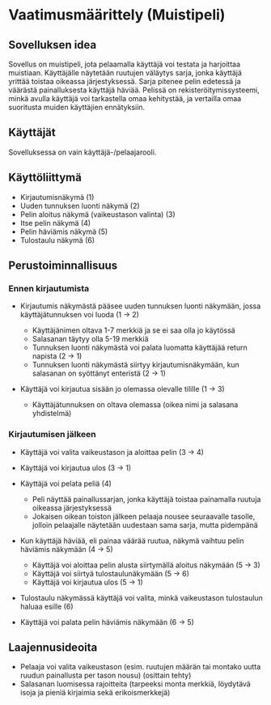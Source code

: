 # Vaatimusmäärittely (Muistipeli)


## Sovelluksen idea
Sovellus on muistipeli, jota pelaamalla käyttäjä voi testata ja harjoittaa muistiaan. Käyttäjälle näytetään ruutujen väläytys sarja, jonka käyttäjä yrittää toistaa oikeassa järjestyksessä. Sarja pitenee pelin edetessä ja väärästä painalluksesta käyttäjä häviää. Pelissä on rekisteröitymissysteemi, minkä avulla käyttäjä voi tarkastella omaa kehitystää, ja vertailla omaa suoritusta muiden käyttäjien ennätyksiin.


## Käyttäjät
Sovelluksessa on vain käyttäjä-/pelaajarooli.

## Käyttöliittymä
- Kirjautumisnäkymä (1)
- Uuden tunnuksen luonti näkymä (2)
- Pelin aloitus näkymä (vaikeustason valinta) (3)
- Itse pelin näkymä (4)
- Pelin häviämis näkymä (5)
- Tulostaulu näkymä (6)

## Perustoiminnallisuus
### Ennen kirjautumista

- Kirjautumis näkymästä pääsee uuden tunnuksen luonti näkymään, jossa käyttäjätunnuksen voi luoda (1 -> 2)
  - Käyttäjänimen oltava 1-7 merkkiä ja se ei saa olla jo käytössä
  - Salasanan täytyy olla 5-19 merkkiä
  - Tunnuksen luonti näkymästä voi palata luomatta käyttäjää return napista (2 -> 1)
  - Tunnuksen luonti näkymästä siirtyy kirjautumisnäkymään, kun salasanan on syöttänyt enteristä (2 -> 1)

- Käyttäjä voi kirjautua sisään jo olemassa olevalle tilille (1 -> 3)
  - Käyttäjätunnuksen on oltava olemassa (oikea nimi ja salasana yhdistelmä)

### Kirjautumisen jälkeen

- Käyttäjä voi valita vaikeustason ja aloittaa pelin (3 -> 4)
- Käyttäjä voi kirjautua ulos (3 -> 1)

- Käyttäjä voi pelata peliä (4)
  - Peli näyttää painallussarjan, jonka käyttäjä toistaa painamalla ruutuja oikeassa järjestyksessä
  - Jokaisen oikean toiston jälkeen pelaaja nousee seuraavalle tasolle, jolloin pelaajalle näytetään uudestaan sama sarja, mutta pidempänä

- Kun käyttäjä häviää, eli painaa väärää ruutua, näkymä vaihtuu pelin häviämis näkymään (4 -> 5)
  - Käyttäjä voi aloittaa pelin alusta siirtymällä aloitus näkymään (5 -> 3)
  - Käyttäjä voi siirtyä tulostaulunäkymään (5 -> 6)
  - Käyttäjä voi kirjautua ulos (5 -> 1)

- Tulostaulu näkymässä käyttäjä voi valita, minkä vaikeustason tulostaulun haluaa esille (6)
- Käyttäjä voi palata pelin häviämis näkymään (6 -> 5)

## Laajennusideoita 

- Pelaaja voi valita vaikeustason (esim. ruutujen määrän tai montako uutta ruudun painallusta per tason nousu) (osittain tehty)
- Salasanan luomisessa rajoitteita (tarpeeksi monta merkkiä, löydytävä isoja ja pieniä kirjaimia sekä erikoismerkkejä)
